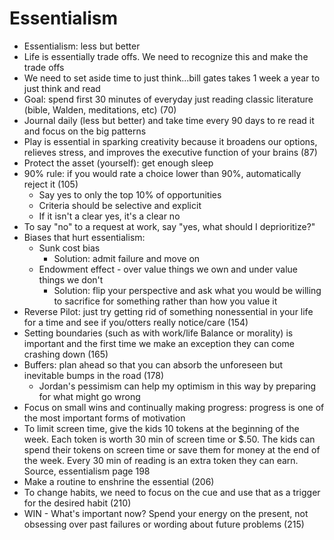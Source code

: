
# Essentialism


* Essentialism: less but better 
* Life is essentially trade offs. We need to recognize this and make the trade offs
* We need to set aside time to just think...bill gates takes 1 week a year to just think and read
* Goal: spend first 30 minutes of everyday just reading classic literature (bible, Walden, meditations, etc) (70)
* Journal daily (less but better) and take time every 90 days to re read it and focus on the big patterns 
* Play is essential in sparking creativity because it broadens our options, relieves stress, and improves the executive function of your brains (87) 
* Protect the asset (yourself): get enough sleep 
* 90% rule: if you would rate a choice lower than 90%, automatically reject it (105)
    * Say yes to only the top 10% of opportunities 
    * Criteria should be selective and explicit
    * If it isn't a clear yes, it's a clear no 
* To say "no" to a request at work, say "yes, what should I deprioritize?"
* Biases that hurt essentialism:
    * Sunk cost bias
        * Solution: admit failure and move on
    * Endowment effect - over value things we own and under value things we don't
        * Solution: flip your perspective and ask what you would be willing to sacrifice for something rather than how you value it 
* Reverse Pilot: just try getting rid of something nonessential in your life for a time and see if you/otters really notice/care (154)
* Setting boundaries (such as with work/life Balance or morality) is important and the first time we make an exception they can come crashing down (165)
* Buffers: plan ahead so that you can absorb the unforeseen but inevitable bumps in the road (178)
    * Jordan's pessimism can help my optimism in this way by preparing for what might go wrong 
* Focus on small wins and continually making progress: progress is one of the most important forms of motivation 
* To limit screen time, give the kids 10 tokens at the beginning of the week. Each token is worth 30 min of screen time or $.50. The kids can spend their tokens on screen time or save them for money at the end of the week. Every 30 min of reading is an extra token they can earn. Source, essentialism page 198
* Make a routine to enshrine the essential (206)
* To change habits, we need to focus on the cue and use that as a trigger for the desired habit (210) 
* WIN - What's important now? Spend your energy on the present, not obsessing over past failures or wording about future problems (215)



